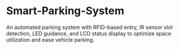 # Smart-Parking-System
An automated parking system with RFID-based entry, IR sensor slot detection, LED guidance, and LCD status display to optimize space utilization and ease vehicle parking.
